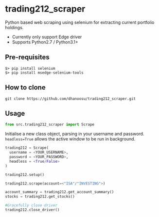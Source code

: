 # trading212_scraper
Python based web scraping using selenium for extracting current portfolio holdings.

- Currently only support Edge driver
- Supports Python2.7 / Python3.1+

## Pre-requisites

```
$> pip install selenium
$> pip install msedge-selenium-tools
```

## How to clone
    git clone https://github.com/dhanoosu/trading212_scraper.git

## Usage

```python
from src.trading212_scraper import Scrape
```

Initialise a new class object, parsing in your username and password.
`headless=True` allows the active window to be run in background.

```python
trading212 = Scrape(
  username = <YOUR_USERNAME>,
  password = <YOUR_PASSWORD>,
  headless = <True/False>
)

trading212.setup()

trading212.scrape(account=<"ISA"/"INVESTING">)

account_summary = trading212.get_account_summary()
stocks = trading212.get_stocks()

#Gracefully close driver
trading212.close_driver()

```
